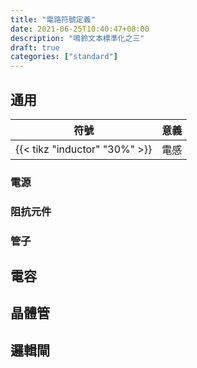 ```yaml
---
title: "電路符號定義"
date: 2021-06-25T10:40:47+08:00
description: "鳴鈴文本標準化之三"
draft: true
categories: ["standard"]
---
```


## 通用

|             符號              | 意義 |
| :---------------------------: | ---- |
| {{< tikz "inductor" "30%" >}} | 電感 |


### 電源

### 阻抗元件

### 管子

## 電容

## 晶體管

## 邏輯閘